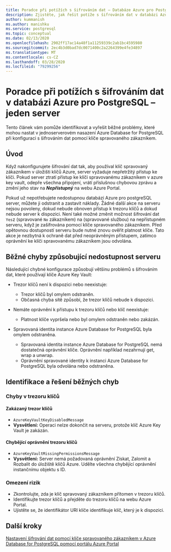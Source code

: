 ```yaml
---
title: Poradce při potížích s šifrováním dat – Databáze Azure pro PostgreSQL – jeden server
description: Zjistěte, jak řešit potíže s šifrováním dat v databázi Azure pro PostgreSQL – jeden server
author: kummanish
ms.author: manishku
ms.service: postgresql
ms.topic: conceptual
ms.date: 02/13/2020
ms.openlocfilehash: 2902ff17ac14a48f1a11259339c2ab1bc4595980
ms.sourcegitcommit: 2ec4b3d0bad7dc0071400c2a2264399e4fe34897
ms.translationtype: MT
ms.contentlocale: cs-CZ
ms.lasthandoff: 03/28/2020
ms.locfileid: "79299256"
---
```

# <a name="troubleshoot-data-encryption-in-azure-database-for-postgresql---single-server"></a>Poradce při potížích s šifrováním dat v databázi Azure pro PostgreSQL – jeden server

Tento článek vám pomůže identifikovat a vyřešit běžné problémy, které mohou nastat v jednoserverovém nasazení Azure Database for PostgreSQL při konfiguraci s šifrováním dat pomocí klíče spravovaného zákazníkem.

## <a name="introduction"></a>Úvod

Když nakonfigurujete šifrování dat tak, aby používal klíč spravovaný zákazníkem v úložišti klíčů Azure, server vyžaduje nepřetržitý přístup ke klíči. Pokud server ztratí přístup ke klíči spravovanému zákazníkem v azure key vault, odepře všechna připojení, vrátí příslušnou chybovou zprávu a změní jeho stav na ***Nepřístupný*** na webu Azure Portal.

Pokud už nepotřebujete nedostupnou databázi Azure pro postgreSQL server, můžete ji odstranit a zastavit náklady. Žádné další akce na serveru nejsou povoleny, dokud nebude obnoven přístup k trezoru klíčů a dokud nebude server k dispozici. Není také možné změnit možnost šifrování dat `Yes`z (spravované `No` zákazníkem) na (spravované službou) na nepřístupném serveru, když je zašifrována pomocí klíče spravovaného zákazníkem. Před opětovnou dostupností serveru bude nutné znovu ověřit platnost klíče. Tato akce je nezbytná k ochraně dat před neoprávněným přístupem, zatímco oprávnění ke klíči spravovanému zákazníkem jsou odvolána.

## <a name="common-errors-causing-server-to-become-inaccessible"></a>Běžné chyby způsobující nedostupnost serveru

Následující chybné konfigurace způsobují většinu problémů s šifrováním dat, které používají klíče Azure Key Vault:

- Trezor klíčů není k dispozici nebo neexistuje:
  - Trezor klíčů byl omylem odstraněn.
  - Občasná chyba sítě způsobí, že trezor klíčů nebude k dispozici.

- Nemáte oprávnění k přístupu k trezoru klíčů nebo klíč neexistuje:
  - Platnost klíče vypršela nebo byl omylem odstraněn nebo zakázán.
- Spravovaná identita instance Azure Database for PostgreSQL byla omylem odstraněna.
  - Spravovaná identita instance Azure Database for PostgreSQL nemá dostatečná oprávnění klíče. Oprávnění například nezahrnují get, wrap a unwrap.
  - Oprávnění spravované identity k instanci Azure Database for PostgreSQL byla odvolána nebo odstraněna.

## <a name="identify-and-resolve-common-errors"></a>Identifikace a řešení běžných chyb

### <a name="errors-on-the-key-vault"></a>Chyby v trezoru klíčů

#### <a name="disabled-key-vault"></a>Zakázaný trezor klíčů

- `AzureKeyVaultKeyDisabledMessage`
- **Vysvětlení:** Operaci nelze dokončit na serveru, protože klíč Azure Key Vault je zakázán.

#### <a name="missing-key-vault-permissions"></a>Chybějící oprávnění trezoru klíčů

- `AzureKeyVaultMissingPermissionsMessage`
- **Vysvětlení:** Server nemá požadovaná oprávnění Získat, Zalomit a Rozbalit do úložiště klíčů Azure. Udělte všechna chybějící oprávnění instančnímu objektu s ID.

### <a name="mitigation"></a>Omezení rizik

- Zkontrolujte, zda je klíč spravovaný zákazníkem přítomen v trezoru klíčů.
- Identifikujte trezor klíčů a přejděte do trezoru klíčů na webu Azure Portal.
- Ujistěte se, že identifikátor URI klíče identifikuje klíč, který je k dispozici.

## <a name="next-steps"></a>Další kroky

[Nastavení šifrování dat pomocí klíče spravovaného zákazníkem v Azure Database for PostgreSQL pomocí portálu Azure Portal](howto-data-encryption-portal.md)
